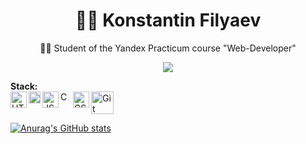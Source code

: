 <h1 align="center">👨‍💻 Konstantin Filyaev</h1>
<p align="center">👨‍🎓 Student of the Yandex Practicum course "Web-Developer"</p>  

<p align="center"><img src="https://www.codewars.com/users/uzornakovre/badges/small"></p>  

**Stack:**  
<img src="https://git-scm.com/images/logos/downloads/Git-Logo-1788C.png" align="center" width="36" alt="Git"> <img src="https://upload.wikimedia.org/wikipedia/commons/thumb/6/61/HTML5_logo_and_wordmark.svg/1024px-HTML5_logo_and_wordmark.svg.png?20170517184425" align="left" width="26" alt="HTML5"> <img src="https://upload.wikimedia.org/wikipedia/commons/thumb/d/d5/CSS3_logo_and_wordmark.svg/726px-CSS3_logo_and_wordmark.svg.png" align="left" width="19" alt="CSS"> <img src="https://upload.wikimedia.org/wikipedia/commons/6/6a/JavaScript-logo.png?20120221235433" align="left" width="26" alt="JS"> <img src="https://upload.wikimedia.org/wikipedia/commons/3/33/Figma-logo.svg" align="left" width="17" alt="CSS"> <img src="https://www.markupeasy.ru/resources/icon/apple-touch-icon.png" align="left" width="26" alt="CSS">

[![Anurag's GitHub stats](https://github-readme-stats.vercel.app/api?username=uzornakovre)](https://github.com/uzornakovre/github-readme-stats)

<!--
**uzornakovre/uzornakovre** is a ✨ _special_ ✨ repository because its `README.md` (this file) appears on your GitHub profile.
.
Here are some ideas to get you started:

- 🔭 I’m currently working on ...
- 🌱 I’m currently learning ...
- 👯 I’m looking to collaborate on ...
- 🤔 I’m looking for help with ...
- 💬 Ask me about ...
- 📫 How to reach me: ...
- 😄 Pronouns: ...
- ⚡ Fun fact: ...
![codewars badge](https://www.codewars.com/users/uzornakovre/badges/small)  
-->
